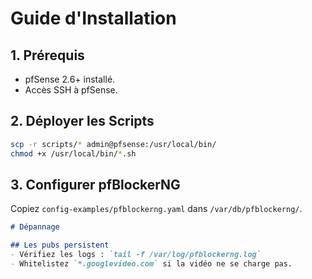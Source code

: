 # Guide d'Installation

## 1. Prérequis
- pfSense 2.6+ installé.
- Accès SSH à pfSense.

## 2. Déployer les Scripts
```bash
scp -r scripts/* admin@pfsense:/usr/local/bin/
chmod +x /usr/local/bin/*.sh
```

## 3. Configurer pfBlockerNG
Copiez ```config-examples/pfblockerng.yaml``` dans ```/var/db/pfblockerng/```.



```markdown
# Dépannage

## Les pubs persistent
- Vérifiez les logs : `tail -f /var/log/pfblockerng.log`
- Whitelistez `*.googlevideo.com` si la vidéo ne se charge pas.

